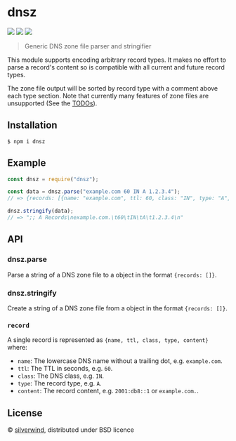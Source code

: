 # dnsz
[![](https://img.shields.io/npm/v/dnsz.svg?style=flat)](https://www.npmjs.org/package/dnsz) [![](https://img.shields.io/npm/dm/dnsz.svg)](https://www.npmjs.org/package/dnsz) [![](https://api.travis-ci.org/silverwind/dnsz.svg?style=flat)](https://travis-ci.org/silverwind/dnsz)

> Generic DNS zone file parser and stringifier

This module supports encoding arbitrary record types. It makes no effort to parse a record's content so is compatible with all current and future record types.

The zone file output will be sorted by record type with a comment above each type section. Note that currently many features of zone files are unsupported (See the [TODOs]("./index.js")).

## Installation

```
$ npm i dnsz
```

## Example

```js
const dnsz = require("dnsz");

const data = dnsz.parse("example.com 60 IN A 1.2.3.4");
// => {records: [{name: "example.com", ttl: 60, class: "IN", type: "A", content: "1.2.3.4"}]}

dnsz.stringify(data);
// => ";; A Records\nexample.com.\t60\tIN\tA\t1.2.3.4\n"

```

## API
### dnsz.parse

Parse a string of a DNS zone file to a object in the format `{records: []}`.

### dnsz.stringify

Create a string of a DNS zone file from a object in the format `{records: []}`.

### `record`

A single record is represented as `{name, ttl, class, type, content}` where:

- `name`: The lowercase DNS name without a trailing dot, e.g. `example.com`.
- `ttl`: The TTL in seconds, e.g. `60`.
- `class`: The DNS class, e.g. `IN`.
- `type`: The record type, e.g. `A`.
- `content`: The record content, e.g. `2001:db8::1` or `example.com.`.

## License

© [silverwind](https://github.com/silverwind), distributed under BSD licence
